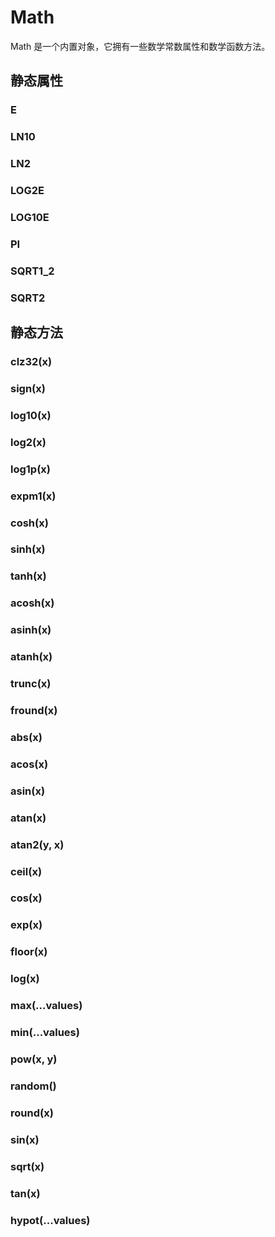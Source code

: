 # Math

Math 是一个内置对象，它拥有一些数学常数属性和数学函数方法。

## 静态属性


### E

<!-- UTSJSON.Math.E.description -->

<!-- UTSJSON.Math.E.param -->

<!-- UTSJSON.Math.E.returnValue -->

<!-- UTSJSON.Math.E.test -->

<!-- UTSJSON.Math.E.compatibility -->

### LN10

<!-- UTSJSON.Math.LN10.description -->

<!-- UTSJSON.Math.LN10.param -->

<!-- UTSJSON.Math.LN10.returnValue -->

<!-- UTSJSON.Math.LN10.test -->

<!-- UTSJSON.Math.LN10.compatibility -->

### LN2

<!-- UTSJSON.Math.LN2.description -->

<!-- UTSJSON.Math.LN2.param -->

<!-- UTSJSON.Math.LN2.returnValue -->

<!-- UTSJSON.Math.LN2.test -->

<!-- UTSJSON.Math.LN2.compatibility -->

### LOG2E

<!-- UTSJSON.Math.LOG2E.description -->

<!-- UTSJSON.Math.LOG2E.param -->

<!-- UTSJSON.Math.LOG2E.returnValue -->

<!-- UTSJSON.Math.LOG2E.test -->

<!-- UTSJSON.Math.LOG2E.compatibility -->

### LOG10E

<!-- UTSJSON.Math.LOG10E.description -->

<!-- UTSJSON.Math.LOG10E.param -->

<!-- UTSJSON.Math.LOG10E.returnValue -->

<!-- UTSJSON.Math.LOG10E.test -->

<!-- UTSJSON.Math.LOG10E.compatibility -->

### PI

<!-- UTSJSON.Math.PI.description -->

<!-- UTSJSON.Math.PI.param -->

<!-- UTSJSON.Math.PI.returnValue -->

<!-- UTSJSON.Math.PI.test -->

<!-- UTSJSON.Math.PI.compatibility -->

### SQRT1_2

<!-- UTSJSON.Math.SQRT1_2.description -->

<!-- UTSJSON.Math.SQRT1_2.param -->

<!-- UTSJSON.Math.SQRT1_2.returnValue -->

<!-- UTSJSON.Math.SQRT1_2.test -->

<!-- UTSJSON.Math.SQRT1_2.compatibility -->

### SQRT2

<!-- UTSJSON.Math.SQRT2.description -->

<!-- UTSJSON.Math.SQRT2.param -->

<!-- UTSJSON.Math.SQRT2.returnValue -->

<!-- UTSJSON.Math.SQRT2.test -->

<!-- UTSJSON.Math.SQRT2.compatibility -->


## 静态方法


### clz32(x)

<!-- UTSJSON.Math.clz32.description -->

<!-- UTSJSON.Math.clz32.param -->

<!-- UTSJSON.Math.clz32.returnValue -->

<!-- UTSJSON.Math.clz32.test -->

<!-- UTSJSON.Math.clz32.compatibility -->

### sign(x)

<!-- UTSJSON.Math.sign.description -->

<!-- UTSJSON.Math.sign.param -->

<!-- UTSJSON.Math.sign.returnValue -->

<!-- UTSJSON.Math.sign.test -->

<!-- UTSJSON.Math.sign.compatibility -->

### log10(x)

<!-- UTSJSON.Math.log10.description -->

<!-- UTSJSON.Math.log10.param -->

<!-- UTSJSON.Math.log10.returnValue -->

<!-- UTSJSON.Math.log10.test -->

<!-- UTSJSON.Math.log10.compatibility -->

### log2(x)

<!-- UTSJSON.Math.log2.description -->

<!-- UTSJSON.Math.log2.param -->

<!-- UTSJSON.Math.log2.returnValue -->

<!-- UTSJSON.Math.log2.test -->

<!-- UTSJSON.Math.log2.compatibility -->

### log1p(x)

<!-- UTSJSON.Math.log1p.description -->

<!-- UTSJSON.Math.log1p.param -->

<!-- UTSJSON.Math.log1p.returnValue -->

<!-- UTSJSON.Math.log1p.test -->

<!-- UTSJSON.Math.log1p.compatibility -->

### expm1(x)

<!-- UTSJSON.Math.expm1.description -->

<!-- UTSJSON.Math.expm1.param -->

<!-- UTSJSON.Math.expm1.returnValue -->

<!-- UTSJSON.Math.expm1.test -->

<!-- UTSJSON.Math.expm1.compatibility -->

### cosh(x)

<!-- UTSJSON.Math.cosh.description -->

<!-- UTSJSON.Math.cosh.param -->

<!-- UTSJSON.Math.cosh.returnValue -->

<!-- UTSJSON.Math.cosh.test -->

<!-- UTSJSON.Math.cosh.compatibility -->

### sinh(x)

<!-- UTSJSON.Math.sinh.description -->

<!-- UTSJSON.Math.sinh.param -->

<!-- UTSJSON.Math.sinh.returnValue -->

<!-- UTSJSON.Math.sinh.test -->

<!-- UTSJSON.Math.sinh.compatibility -->

### tanh(x)

<!-- UTSJSON.Math.tanh.description -->

<!-- UTSJSON.Math.tanh.param -->

<!-- UTSJSON.Math.tanh.returnValue -->

<!-- UTSJSON.Math.tanh.test -->

<!-- UTSJSON.Math.tanh.compatibility -->

### acosh(x)

<!-- UTSJSON.Math.acosh.description -->

<!-- UTSJSON.Math.acosh.param -->

<!-- UTSJSON.Math.acosh.returnValue -->

<!-- UTSJSON.Math.acosh.test -->

<!-- UTSJSON.Math.acosh.compatibility -->

### asinh(x)

<!-- UTSJSON.Math.asinh.description -->

<!-- UTSJSON.Math.asinh.param -->

<!-- UTSJSON.Math.asinh.returnValue -->

<!-- UTSJSON.Math.asinh.test -->

<!-- UTSJSON.Math.asinh.compatibility -->

### atanh(x)

<!-- UTSJSON.Math.atanh.description -->

<!-- UTSJSON.Math.atanh.param -->

<!-- UTSJSON.Math.atanh.returnValue -->

<!-- UTSJSON.Math.atanh.test -->

<!-- UTSJSON.Math.atanh.compatibility -->

### trunc(x)

<!-- UTSJSON.Math.trunc.description -->

<!-- UTSJSON.Math.trunc.param -->

<!-- UTSJSON.Math.trunc.returnValue -->

<!-- UTSJSON.Math.trunc.test -->

<!-- UTSJSON.Math.trunc.compatibility -->

### fround(x)

<!-- UTSJSON.Math.fround.description -->

<!-- UTSJSON.Math.fround.param -->

<!-- UTSJSON.Math.fround.test -->

<!-- UTSJSON.Math.fround.returnValue -->

<!-- UTSJSON.Math.fround.compatibility -->

### abs(x)

<!-- UTSJSON.Math.abs.description -->

<!-- UTSJSON.Math.abs.param -->

<!-- UTSJSON.Math.abs.returnValue -->

<!-- UTSJSON.Math.abs.test -->

<!-- UTSJSON.Math.abs.compatibility -->

### acos(x)

<!-- UTSJSON.Math.acos.description -->

<!-- UTSJSON.Math.acos.param -->

<!-- UTSJSON.Math.acos.returnValue -->

<!-- UTSJSON.Math.acos.test -->

<!-- UTSJSON.Math.acos.compatibility -->

### asin(x)

<!-- UTSJSON.Math.asin.description -->

<!-- UTSJSON.Math.asin.param -->

<!-- UTSJSON.Math.asin.returnValue -->

<!-- UTSJSON.Math.asin.test -->

<!-- UTSJSON.Math.asin.compatibility -->

### atan(x)

<!-- UTSJSON.Math.atan.description -->

<!-- UTSJSON.Math.atan.param -->

<!-- UTSJSON.Math.atan.returnValue -->

<!-- UTSJSON.Math.atan.test -->

<!-- UTSJSON.Math.atan.compatibility -->

### atan2(y, x)

<!-- UTSJSON.Math.atan2.description -->

<!-- UTSJSON.Math.atan2.param -->

<!-- UTSJSON.Math.atan2.returnValue -->

<!-- UTSJSON.Math.atan2.test -->

<!-- UTSJSON.Math.atan2.compatibility -->

### ceil(x)

<!-- UTSJSON.Math.ceil.description -->

<!-- UTSJSON.Math.ceil.param -->

<!-- UTSJSON.Math.ceil.returnValue -->

<!-- UTSJSON.Math.ceil.test -->

<!-- UTSJSON.Math.ceil.compatibility -->

### cos(x)

<!-- UTSJSON.Math.cos.description -->

<!-- UTSJSON.Math.cos.param -->

<!-- UTSJSON.Math.cos.returnValue -->

<!-- UTSJSON.Math.cos.test -->

<!-- UTSJSON.Math.cos.compatibility -->

### exp(x)

<!-- UTSJSON.Math.exp.description -->

<!-- UTSJSON.Math.exp.param -->

<!-- UTSJSON.Math.exp.returnValue -->

<!-- UTSJSON.Math.exp.test -->

<!-- UTSJSON.Math.exp.compatibility -->

### floor(x)

<!-- UTSJSON.Math.floor.description -->

<!-- UTSJSON.Math.floor.param -->

<!-- UTSJSON.Math.floor.returnValue -->

<!-- UTSJSON.Math.floor.test -->

<!-- UTSJSON.Math.floor.compatibility -->

### log(x)

<!-- UTSJSON.Math.log.description -->

<!-- UTSJSON.Math.log.param -->

<!-- UTSJSON.Math.log.returnValue -->

<!-- UTSJSON.Math.log.test -->

<!-- UTSJSON.Math.log.compatibility -->

### max(...values)

<!-- UTSJSON.Math.max.description -->

<!-- UTSJSON.Math.max.param -->

<!-- UTSJSON.Math.max.returnValue -->

<!-- UTSJSON.Math.max.test -->

<!-- UTSJSON.Math.max.compatibility -->

### min(...values)

<!-- UTSJSON.Math.min.description -->

<!-- UTSJSON.Math.min.param -->

<!-- UTSJSON.Math.min.returnValue -->

<!-- UTSJSON.Math.min.test -->

<!-- UTSJSON.Math.min.compatibility -->

### pow(x, y)

<!-- UTSJSON.Math.pow.description -->

<!-- UTSJSON.Math.pow.param -->

<!-- UTSJSON.Math.pow.returnValue -->

<!-- UTSJSON.Math.pow.test -->

<!-- UTSJSON.Math.pow.compatibility -->

### random()

<!-- UTSJSON.Math.random.description -->

<!-- UTSJSON.Math.random.param -->

<!-- UTSJSON.Math.random.returnValue -->

<!-- UTSJSON.Math.random.test -->

<!-- UTSJSON.Math.random.compatibility -->

### round(x)

<!-- UTSJSON.Math.round.description -->

<!-- UTSJSON.Math.round.param -->

<!-- UTSJSON.Math.round.returnValue -->

<!-- UTSJSON.Math.round.test -->

<!-- UTSJSON.Math.round.compatibility -->

### sin(x)

<!-- UTSJSON.Math.sin.description -->

<!-- UTSJSON.Math.sin.param -->

<!-- UTSJSON.Math.sin.returnValue -->

<!-- UTSJSON.Math.sin.test -->

<!-- UTSJSON.Math.sin.compatibility -->

### sqrt(x)

<!-- UTSJSON.Math.sqrt.description -->

<!-- UTSJSON.Math.sqrt.param -->

<!-- UTSJSON.Math.sqrt.returnValue -->

<!-- UTSJSON.Math.sqrt.test -->

<!-- UTSJSON.Math.sqrt.compatibility -->

### tan(x)

<!-- UTSJSON.Math.tan.description -->

<!-- UTSJSON.Math.tan.param -->

<!-- UTSJSON.Math.tan.returnValue -->

<!-- UTSJSON.Math.tan.test -->

<!-- UTSJSON.Math.tan.compatibility -->

<!-- UTSJSON.Math.tutorial -->

### hypot(...values)

<!-- UTSJSON.Math.hypot.description -->

<!-- UTSJSON.Math.hypot.param -->

<!-- UTSJSON.Math.hypot.returnValue -->

<!-- UTSJSON.Math.hypot.compatibility -->
